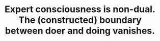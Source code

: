 ---
title: Expert consciousness is non-dual. The (constructed) boundary between doer and doing vanishes.
tags: non-dual motion consciousness
star: true
perception: true
order: 3
---